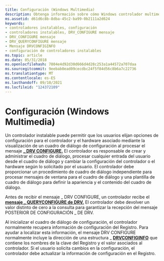 ```yaml
---
title: Configuración (Windows Multimedia)
description: Obtenga información sobre cómo Windows controlador multimedia puede permitir a los usuarios elegir opciones de configuración mediante la visualización de un cuadro de diálogo de configuración.
ms.assetid: d61d6c8b-8dba-45c2-ba99-0b2111a2d624
keywords:
- controladores instalables, configuración
- controladores instalables, DRV_CONFIGURE mensaje
- DRV_CONFIGURE mensaje
- DRV_QUERYCONFIGURE mensaje
- Mensaje DRVCONFIGINFO
- configuración de controladores instalables
ms.topic: article
ms.date: 05/31/2018
ms.openlocfilehash: 7804e4d92d30d666d4d28c253a1a44572a707daa
ms.sourcegitcommit: 9eebab0ead09cecdbc24f5f84d56c8b6a7c22736
ms.translationtype: MT
ms.contentlocale: es-ES
ms.lasthandoff: 09/10/2021
ms.locfileid: "124372109"
---
```

# <a name="configuration-windows-multimedia"></a>Configuración (Windows Multimedia)

Un controlador instalable puede permitir que los usuarios elijan opciones de configuración para el controlador y el hardware asociado mediante la visualización de un cuadro de diálogo de configuración al procesar el mensaje [**\_ DRV CONFIGURE.**](drv-configure.md) El controlador es responsable de crear y administrar el cuadro de diálogo, procesar cualquier entrada del usuario desde el cuadro de diálogo y cambiar la configuración del controlador o el hardware según lo solicitado por el usuario. El controlador debe proporcionar un procedimiento de cuadro de diálogo independiente para procesar mensajes de ventana para el cuadro de diálogo y una plantilla de cuadro de diálogo para definir la apariencia y el contenido del cuadro de diálogo.

Antes de recibir el mensaje \_ DRV CONFIGURE, un controlador recibe el [**mensaje \_ QUERYCONFIGURE de DRV.**](drv-queryconfigure.md) El controlador debe devolver un valor distinto de cero a la consulta para garantizar la recepción del mensaje POSTERIOR DE CONFIGURACIÓN \_ DE DRV.

Al inicializar el cuadro de diálogo de configuración, el controlador normalmente recupera información de configuración del Registro. Para ayudar a localizar esta información, el mensaje DRV CONFIGURE normalmente incluye la dirección de una estructura \_ [**DRVCONFIGINFO**](/windows/win32/api/mmiscapi/ns-mmiscapi-drvconfiginfo) que contiene los nombres de la clave del Registro y el valor asociados al controlador. Si el usuario solicita cambios en la configuración, el controlador debe actualizar la información de configuración en el Registro.

 

 
